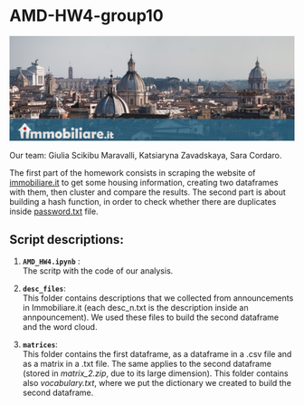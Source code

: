 # AMD-HW4-group10
![Screenshot](immobiliare.png)

Our team: Giulia Scikibu Maravalli, Katsiaryna Zavadskaya, Sara Cordaro.

The first part of the homework consists in scraping the website of [immobiliare.it](https://www.immobiliare.it/vendita-case/roma/?criterio=rilevanza&pag=1) to get some housing information, creating two dataframes with them, then cluster and compare the results. The second part is about building a hash function, in order to check whether there are duplicates inside [password.txt](https://drive.google.com/file/d/1wTmOU-yqk4qdQYg42AquhzgpNGrRA96d/view) file.

## Script descriptions:
1. **`AMD_HW4.ipynb`** :  
  The scritp with the code of our analysis.
  
2. **`desc_files`**:  
  This folder contains descriptions that we collected from announcements in Immobiliare.it (each desc_n.txt is the description inside an annpouncement). We used these files to build the second dataframe and the word cloud.

3.  **`matrices`**:  
This folder contains the first dataframe, as a dataframe in a .csv file and as a matrix in a .txt file. The same applies to the second dataframe (stored in *matrix_2.zip*, due to its large dimension). This folder contains also *vocabulary.txt*, where we put the dictionary we created to build the second dataframe.
